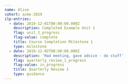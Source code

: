 ```yaml
---
name: Alice
cohort: acme-2019
ilp-entries:
  - date: 2019-12-01T00:00:00.000Z
    description: Completed Example Unit 1
    flag: unit_1_progress
    flag-value: complete
    title: Course Completion Milestone 1
    type: milestone
  - date: 2019-12-02T00:00:00.000Z
    description: 'Had meeting, gave advice - do stuff'
    flag: quarterly_review_1_progress
    flag-value: in_progress
    title: Quarterly Review 1
    type: guidance
---
```


